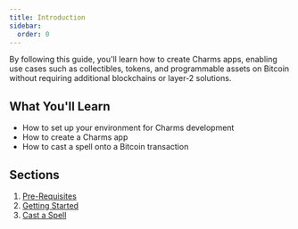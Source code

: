 ```yaml
---
title: Introduction
sidebar:
  order: 0
---
```


By following this guide, you'll learn how to create Charms apps, enabling use cases such as collectibles, tokens, and programmable assets on Bitcoin without requiring additional blockchains or layer-2 solutions.

## What You'll Learn

- How to set up your environment for Charms development
- How to create a Charms app
- How to cast a spell onto a Bitcoin transaction

## Sections

1. [Pre-Requisites](/guides/charms-apps/pre-reqs)
2. [Getting Started](/guides/charms-apps/get-started)
3. [Cast a Spell](/guides/charms-apps/cast-spell)

